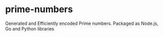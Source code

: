 # prime-numbers
Generated and Efficiently encoded Prime numbers. Packaged as Node.js, Go and Python libraries
